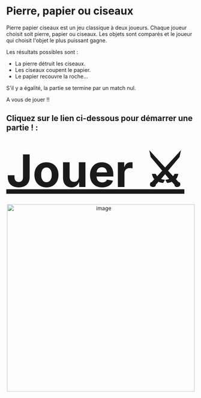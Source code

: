 # Pierre, papier ou ciseaux

Pierre papier ciseaux est un jeu classique à deux joueurs. Chaque joueur choisit soit pierre, papier ou ciseaux. Les objets sont comparés et le joueur qui choisit l'objet le plus puissant gagne.

Les résultats possibles sont :

+ La pierre détruit les ciseaux.
+ Les ciseaux coupent le papier.
+ Le papier recouvre la roche...

S'il y a égalité, la partie se termine par un match nul.


A vous de jouer !! 

## Cliquez sur le lien ci-dessous pour démarrer une partie ! :
## <a href="https://ldc45.github.io/chifoumi" style="font-size:120px">Jouer ⚔</a>

 <p align="center">
<img src="https://user-images.githubusercontent.com/98770184/207039046-4d2ef1cd-ebe4-4e0f-96d2-b9c4afc95d30.png" alt="image" width="500"/>
</p>





